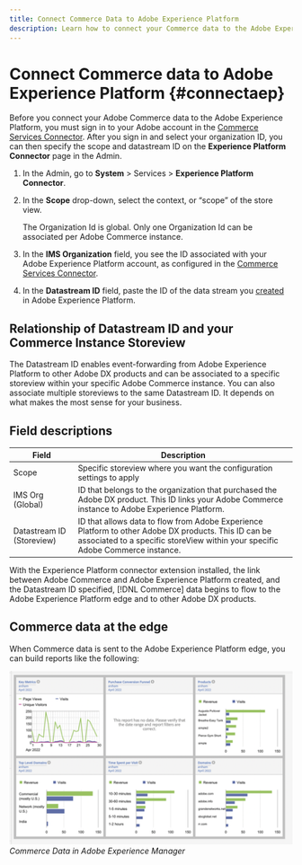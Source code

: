 ```yaml
---
title: Connect Commerce Data to Adobe Experience Platform
description: Learn how to connect your Commerce data to the Adobe Experience Platform.
---
```

# Connect Commerce data to Adobe Experience Platform {#connectaep}

Before you connect your Adobe Commerce data to the Adobe Experience Platform, you must sign in to your Adobe account in the [Commerce Services Connector](../landing/saas.md#organizationid). After you sign in and select your organization ID, you can then specify the scope and datastream ID on the **Experience Platform Connector** page in the Admin.

1. In the Admin, go to **System** > Services > **Experience Platform Connector**.

1. In the **Scope** drop-down, select the context, or “scope” of the store view.

   The Organization Id is global. Only one Organization Id can be associated per Adobe Commerce instance.

1. In the **IMS Organization** field, you see the ID associated with your Adobe Experience Platform account, as configured in the [Commerce Services Connector](../landing/saas.md#organizationid).

1. In the **Datastream ID** field, paste the ID of the data stream you [created](https://experienceleague.adobe.com/docs/experience-platform/edge/fundamentals/datastreams.html) in Adobe Experience Platform.

## Relationship of Datastream ID and your Commerce Instance Storeview

The Datastream ID enables event-forwarding from Adobe Experience Platform to other Adobe DX products and can be associated to a specific storeview within your specific Adobe Commerce instance. You can also associate multiple storeviews to the same Datastream ID. It depends on what makes the most sense for your business.

## Field descriptions

| Field | Description |
|--- |--- |
| Scope | Specific storeview where you want the configuration settings to apply |
| IMS Org (Global)| ID that belongs to the organization that purchased the Adobe DX product. This ID links your Adobe Commerce instance to Adobe Experience Platform. |
| Datastream ID (Storeview) | ID that allows data to flow from Adobe Experience Platform to other Adobe DX products. This ID can be associated to a specific storeView within your specific Adobe Commerce instance. |

With the Experience Platform connector extension installed, the link between Adobe Commerce and Adobe Experience Platform created, and the Datastream ID specified, [!DNL Commerce] data begins to flow to the Adobe Experience Platform edge and to other Adobe DX products.

## Commerce data at the edge

When Commerce data is sent to the Adobe Experience Platform edge, you can build reports like the following:

![Commerce Data in Adobe Experience Manager](assets/aem-data-1.png)
_Commerce Data in Adobe Experience Manager_
